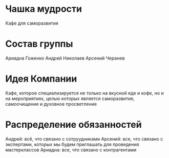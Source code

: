 # Чашка мудрости
Кафе для саморазвития
# Состав группы
Ариадна Гоженко 
Андрей Николаев
Арсений Черанев
# Идея Компании
Кафе, которое специализируется не только на вкусной еде и кофе, но и на мероприятиях, целью которых является саморазвитие, самоочищение и духовное просветление
# Распределение обязанностей
Андрей: всё, что связано с сотруудниками
Арсений: все, что связано с экспертами, которых мы будем приглашать для проведения мастерклассов
Ариадна: все, что связано с контрагентами
